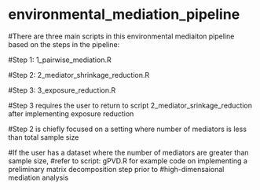 # environmental_mediation_pipeline

#There are three main scripts in this environmental mediaiton pipeline based on the steps in the pipeline: 

#Step 1: 1_pairwise_mediation.R

#Step 2: 2_mediator_shrinkage_reduction.R

#Step 3: 3_exposure_reduction.R

#Step 3 requires the user to return to script 2_mediator_srinkage_reduction after implementing exposure reduction

#Step 2 is chiefly focused on a setting where number of mediators is less than total sample size

#If the user has a dataset where the number of mediators are greater than sample size, 
#refer to script: gPVD.R for example code on implementing a preliminary matrix decomposition step prior to 
#high-dimensaional mediation analysis